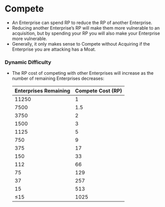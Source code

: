 # Compete

- An Enterprise can spend RP to reduce the RP of another Enterprise.
- Reducing another Enterprise’s RP will make them more vulnerable to an acquisition, but by spending your RP you will also make your Enterprise more vulnerable.
- Generally, it only makes sense to Compete without Acquiring if the Enterprise you are attacking has a Moat.

### Dynamic Difficulty

- The RP cost of competing with other Enterprises will increase as the number of remaining Enterprises decreases:

  | Enterprises Remaining | Compete Cost (RP) |
  | --- | --- |
  | 11250 | 1 |
  | 7500 | 1.5 |
  | 3750 | 2 |
  | 1500 | 3 |
  | 1125 | 5 |
  | 750 | 9 |
  | 375 | 17 |
  | 150 | 33 |
  | 112 | 66 |
  | 75 | 129 |
  | 37 | 257 |
  | 15 | 513 |
  | ≤15 | 1025 |